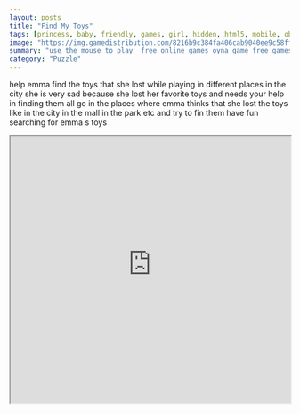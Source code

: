```yaml
---
layout: posts
title: "Find My Toys"
tags: [princess, baby, friendly, games, girl, hidden, html5, mobile, object, princess, free, online, games, oyna, game, free, games, play, play, games]
image: "https://img.gamedistribution.com/8216b9c384fa406cab9040ee9c58ff40.jpg"
summary: "use the mouse to play  free online games oyna game free games play play games"
category: "Puzzle"
---
```


help emma find the toys that she lost while playing in different places in the city she is very sad because she lost her favorite toys and needs your help in finding them all go in the places where emma thinks that she lost the toys like in the city in the mall in the park etc and try to fin them have fun searching for emma s toys

<iframe width="100%" height="480px;" src="https://html5.gamedistribution.com/8216b9c384fa406cab9040ee9c58ff40/"></iframe>